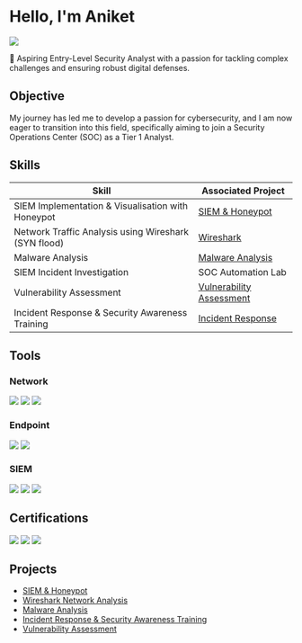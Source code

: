 # Hello, I'm Aniket
<a href="https://linkedin.com/in/aniket-kolte"><img src="https://img.shields.io/badge/-LinkedIn-0072b1?&style=for-the-badge&logo=linkedin&logoColor=white" /></a>

🔐 Aspiring Entry-Level Security Analyst with a passion for tackling complex challenges and ensuring robust digital defenses.

## Objective

My journey has led me to develop a passion for cybersecurity, and I am now eager to transition into this field, specifically aiming to join a Security Operations Center (SOC) as a Tier 1 Analyst.

## Skills

| Skill                                                      | Associated Project         |
|------------------------------------------------------------|----------------------------|
| SIEM Implementation & Visualisation with Honeypot          | <a href="https://github.com/laaaaaarry/SIEM-Honeypot/tree/main">SIEM & Honeypot</a> |
| Network Traffic Analysis using Wireshark (SYN flood)       | <a href="https://github.com/laaaaaarry/Wireshark/tree/main">Wireshark</a> | 
| Malware Analysis                                           | <a href="https://github.com/laaaaaarry/Malware-Analysis">Malware Analysis</a> |
| SIEM Incident Investigation                                | SOC Automation Lab |
| Vulnerability Assessment                                   | <a href="https://github.com/laaaaaarry/Vulnerability-Assessment">Vulnerability Assessment</a> |
| Incident Response & Security Awareness Training            | <a href="https://github.com/laaaaaarry/Incident-Response">Incident Response</a> |

## Tools

### Network
<div>
    <img src="https://img.shields.io/badge/-Wireshark-1679A7?&style=for-the-badge&logo=Wireshark&logoColor=white" />
    <img src="https://img.shields.io/badge/-Suricata-EF3B2D?&style=for-the-badge&logo=Suricata&logoColor=white" />
    <img src="https://img.shields.io/badge/-Zeek-777BB4?&style=for-the-badge&logo=Zeek&logoColor=white" />
</div>

### Endpoint
<div>
    <img src="https://img.shields.io/badge/-Microsoft_Defender_for_Endpoint-00A4EF?&style=for-the-badge&logo=Microsoft&logoColor=white" />
    <img src="https://img.shields.io/badge/-Velociraptor-4B275F?&style=for-the-badge&logo=Velociraptor&logoColor=white" />
</div>

### SIEM
<div>
    <img src="https://img.shields.io/badge/-Microsoft_Sentinel-0078D4?&style=for-the-badge&logo=Microsoft&logoColor=white" />
    <img src="https://img.shields.io/badge/-Splunk-000000?&style=for-the-badge&logo=Splunk&logoColor=white" />
    <img src="https://img.shields.io/badge/-Elastic-005571?&style=for-the-badge&logo=Elastic&logoColor=white" />
</div>

## Certifications
<div>
<img src="https://img.shields.io/badge/-ISC2_CC-005571?&style=for-the-badge&logo=ISC2&logoColor=white" />
<img src="https://img.shields.io/badge/-Google_Cybersecurity_Professional-4285F4?&style=for-the-badge&logo=Google&logoColor=white" />
<img src="https://img.shields.io/badge/-PG_Cybersecurity_Simplilearn-000000?&style=for-the-badge&logo=Simplilearn&logoColor=white" />
</div>

## Projects
- <a href="https://github.com/laaaaaarry/SIEM-Honeypot/tree/main">SIEM & Honeypot</a>
- <a href="https://github.com/laaaaaarry/Wireshark/tree/main">Wireshark Network Analysis</a>
- <a href="https://github.com/laaaaaarry/Malware-Analysis">Malware Analysis</a>
- <a href="https://github.com/laaaaaarry/Incident-Response">Incident Response & Security Awareness Training</a>
- <a href="https://github.com/laaaaaarry/Vulnerability-Assessment">Vulnerability Assessment</a>


